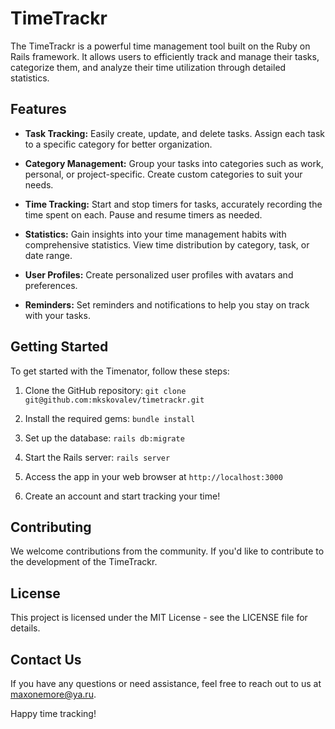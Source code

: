 # TimeTrackr

The TimeTrackr is a powerful time management tool built on the Ruby on Rails framework. It allows users to efficiently track and manage their tasks, categorize them, and analyze their time utilization through detailed statistics.

## Features

- **Task Tracking:** Easily create, update, and delete tasks. Assign each task to a specific category for better organization.

- **Category Management:** Group your tasks into categories such as work, personal, or project-specific. Create custom categories to suit your needs.

- **Time Tracking:** Start and stop timers for tasks, accurately recording the time spent on each. Pause and resume timers as needed.

- **Statistics:** Gain insights into your time management habits with comprehensive statistics. View time distribution by category, task, or date range.

- **User Profiles:** Create personalized user profiles with avatars and preferences.

- **Reminders:** Set reminders and notifications to help you stay on track with your tasks.

## Getting Started

To get started with the Timenator, follow these steps:

1. Clone the GitHub repository: `git clone git@github.com:mkskovalev/timetrackr.git`

2. Install the required gems: `bundle install`

3. Set up the database: `rails db:migrate`

4. Start the Rails server: `rails server`

5. Access the app in your web browser at `http://localhost:3000`

6. Create an account and start tracking your time!

## Contributing

We welcome contributions from the community. If you'd like to contribute to the development of the TimeTrackr.

## License

This project is licensed under the MIT License - see the LICENSE file for details.

## Contact Us

If you have any questions or need assistance, feel free to reach out to us at [maxonemore@ya.ru](mailto:maxonemore@ya.ru).

Happy time tracking!
